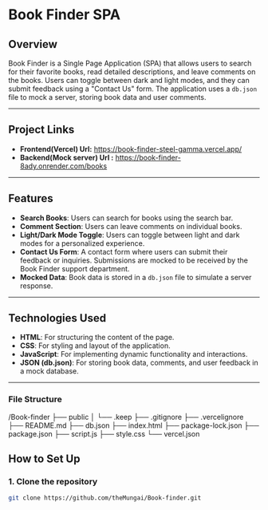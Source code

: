 # Book Finder SPA

## Overview

Book Finder is a Single Page Application (SPA) that allows users to search for their favorite books, read detailed descriptions, and leave comments on the books. Users can toggle between dark and light modes, and they can submit feedback using a "Contact Us" form. The application uses a `db.json` file to mock a server, storing book data and user comments.

---
## Project Links
- **Frontend(Vercel) Url:** https://book-finder-steel-gamma.vercel.app/
- **Backend(Mock server) Url :**  https://book-finder-8ady.onrender.com/books
---

## Features

- **Search Books**: Users can search for books using the search bar.
- **Comment Section**: Users can leave comments on individual books.
- **Light/Dark Mode Toggle**: Users can toggle between light and dark modes for a personalized experience.
- **Contact Us Form**: A contact form where users can submit their feedback or inquiries. Submissions are mocked to be received by the Book Finder support department.
- **Mocked Data**: Book data is stored in a `db.json` file to simulate a server response.

---

## Technologies Used

- **HTML**: For structuring the content of the page.
- **CSS**: For styling and layout of the application.
- **JavaScript**: For implementing dynamic functionality and interactions.
- **JSON (db.json)**: For storing book data, comments, and user feedback in a mock database.

---

### File Structure

/Book-finder
  ├── public
  │     └── .keep
  ├── .gitignore
  ├── .vercelignore
  ├── README.md
  ├── db.json
  ├── index.html
  ├── package-lock.json
  ├── package.json
  ├── script.js
  ├── style.css
  └── vercel.json
   

## How to Set Up

### 1. Clone the repository

```bash
git clone https://github.com/theMungai/Book-finder.git

          

